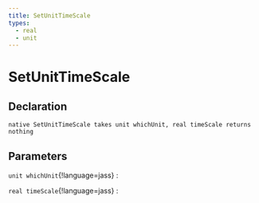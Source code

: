 ```yaml
---
title: SetUnitTimeScale
types:
  - real
  - unit
---
```


# SetUnitTimeScale

## Declaration

```jass
native SetUnitTimeScale takes unit whichUnit, real timeScale returns nothing
```

## Parameters
`unit whichUnit`{!language=jass}
: 

`real timeScale`{!language=jass}
: 
